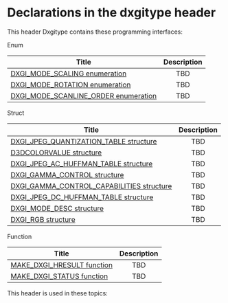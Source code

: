 # Declarations in the dxgitype header
This header Dxgitype contains these programming interfaces:

Enum

| Title        | Description    |
| ------------- |:-------------:|
| [DXGI_MODE_SCALING enumeration](ne-dxgitype-dxgi-mode-scaling.md) | TBD |
| [DXGI_MODE_ROTATION enumeration](ne-dxgitype-dxgi-mode-rotation.md) | TBD |
| [DXGI_MODE_SCANLINE_ORDER enumeration](ne-dxgitype-dxgi-mode-scanline-order.md) | TBD |
Struct

| Title        | Description    |
| ------------- |:-------------:|
| [DXGI_JPEG_QUANTIZATION_TABLE structure](ns-dxgitype-dxgi-jpeg-quantization-table.md) | TBD |
| [D3DCOLORVALUE structure](ns-dxgitype--d3dcolorvalue.md) | TBD |
| [DXGI_JPEG_AC_HUFFMAN_TABLE structure](ns-dxgitype-dxgi-jpeg-ac-huffman-table.md) | TBD |
| [DXGI_GAMMA_CONTROL structure](ns-dxgitype-dxgi-gamma-control.md) | TBD |
| [DXGI_GAMMA_CONTROL_CAPABILITIES structure](ns-dxgitype-dxgi-gamma-control-capabilities.md) | TBD |
| [DXGI_JPEG_DC_HUFFMAN_TABLE structure](ns-dxgitype-dxgi-jpeg-dc-huffman-table.md) | TBD |
| [DXGI_MODE_DESC structure](ns-dxgitype-dxgi-mode-desc.md) | TBD |
| [DXGI_RGB structure](ns-dxgitype-dxgi-rgb.md) | TBD |
Function

| Title        | Description    |
| ------------- |:-------------:|
| [MAKE_DXGI_HRESULT function](nf-dxgitype-make-dxgi-hresult.md) | TBD |
| [MAKE_DXGI_STATUS function](nf-dxgitype-make-dxgi-status.md) | TBD |

This header is used in these topics:

